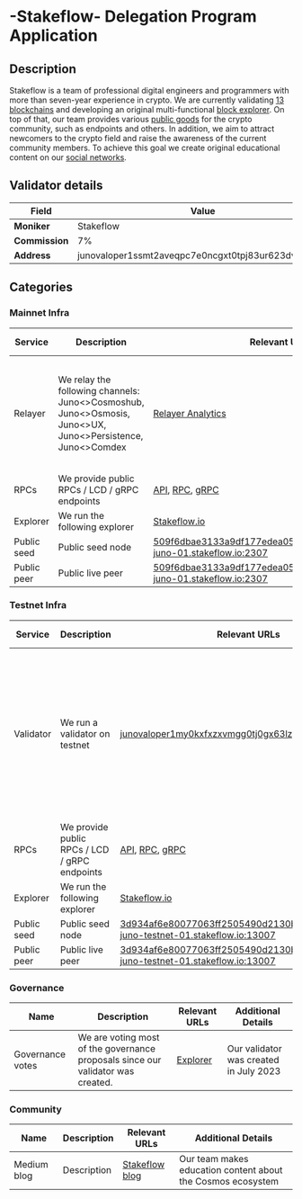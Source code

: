 # -Stakeflow- Delegation Program Application

## Description

Stakeflow is a team of professional digital engineers and programmers with more than seven-year experience in crypto. We are currently validating [13 blockchains](https://validator.stakeflow.io/) and developing an original multi-functional [block explorer](https://stakeflow.io/). On top of that, our team provides various [public goods](https://github.com/stakeflow/public-goods) for the crypto community, such as endpoints and others.
In addition, we aim to attract newcomers to the crypto field and raise the awareness of the current community members. To achieve this goal we create original educational content on our [social networks](https://blog.stakeflow.io/).

## Validator details

| Field          | Value                   |
| -------------- | ----------------------- |
| **Moniker**    | Stakeflow               |
| **Commission** | 7% |
| **Address**    | junovaloper1ssmt2aveqpc7e0ncgxt0tpj83ur623dvk7uvng         |

## Categories

### Mainnet Infra

| Service       | Description                                      | Relevant URLs                  | Additional Details            |
| ------------- | ------------------------------------------------ | ------------------------------ | ----------------------------- |
| Relayer       | We relay the following channels: Juno<>Cosmoshub, Juno<>Osmosis, Juno<>UX, Juno<>Persistence, Juno<>Comdex | [Relayer Analytics](https://relayers.smartstake.io/relayer/205B591721D10A73) | If necessary, we can increase the number of supported channels on request. |
| RPCs          | We provide public RPCs / LCD / gRPC endpoints    | [API](https://api-juno-01.stakeflow.io), [RPC](https://rpc-juno-01.stakeflow.io/), [gRPC](grpc-juno-01.stakeflow.io:2302)          |  |
| Explorer      | We run the following explorer                    | [Stakeflow.io](https://stakeflow.io/juno)                   |                               |
| Public seed         | Public seed node                                    | [509f6dbae3133a9df177edea051b31e1210b117e@seed-juno-01.stakeflow.io:2307](509f6dbae3133a9df177edea051b31e1210b117e@seed-juno-01.stakeflow.io:2307) |                               |
| Public peer         | Public live peer                                 | [509f6dbae3133a9df177edea051b31e1210b117e@peer-juno-01.stakeflow.io:2307](509f6dbae3133a9df177edea051b31e1210b117e@peer-juno-01.stakeflow.io:2307) |                               |

### Testnet Infra

| Service           | Description                                                         | Relevant URLs            | Additional Details                                                              |
| ----------------- | ------------------------------------------------------------------- | ------------------------ | ------------------------------------------------------------------------------- |
| Validator         | We run a validator on testnet                                       | [junovaloper1my0kxfxzxvmgg0tj0gx63lzp6zrj5vjwcsutpe](https://stakeflow.io/juno-testnet/validators/junovaloper1my0kxfxzxvmgg0tj0gx63lzp6zrj5vjwcsutpe) | We are genesis-validator in the latest testnet, participate in all updates and we try to help with any problems that arise in Discord. |
| RPCs              | We provide public RPCs / LCD / gRPC endpoints                       | [API](https://api-juno-testnet-01.stakeflow.io/), [RPC](https://rpc-juno-testnet-01.stakeflow.io/), [gRPC](grpc-juno-testnet-01.stakeflow.io:13002)    |  |
| Explorer          | We run the following explorer                                       | [Stakeflow.io](https://stakeflow.io/juno-testnet) |                                                                                 |
| Public seed         | Public seed node                                    | [3d934af6e80077063ff2505490d2130bb3b237c4@seed-juno-testnet-01.stakeflow.io:13007](3d934af6e80077063ff2505490d2130bb3b237c4@seed-juno-testnet-01.stakeflow.io:13007) |                               |
| Public peer         | Public live peer                                 | [3d934af6e80077063ff2505490d2130bb3b237c4@peer-juno-testnet-01.stakeflow.io:13007](3d934af6e80077063ff2505490d2130bb3b237c4@peer-juno-testnet-01.stakeflow.io:13007) |       

### Governance

| Name                   | Description                                                                             | Relevant URLs | Additional Details |
| ---------------------- | --------------------------------------------------------------------------------------- | ------------- | ------------------ |
| Governance votes       | We are voting most of the governance proposals since our validator was created. | [Explorer](https://explorer.chainroot.io/juno/validators/junovaloper1ssmt2aveqpc7e0ncgxt0tpj83ur623dvk7uvng) | Our validator was created in July 2023 |

### Community

| Name        | Description | Relevant URLs | Additional Details |
| ----------- | ----------- | ------------- | ------------------ |
| Medium blog | Description | [Stakeflow blog](https://blog.stakeflow.io/) | Our team makes education content about the Cosmos ecosystem |